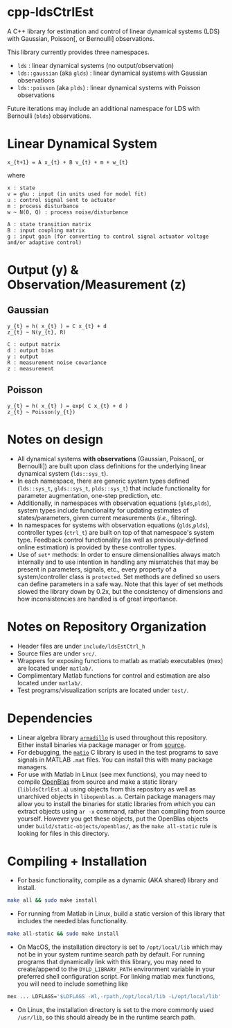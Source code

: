 # cpp-ldsCtrlEst
A C++ library for estimation and control of linear dynamical systems (LDS) with Gaussian, Poisson[, or Bernoulli] observations.

This library currently provides three namespaces.
 - `lds` : linear dynamical systems (no output/observation)
 - `lds::gaussian` (aka `glds`) : linear dynamical systems with Gaussian observations
 - `lds::poisson` (aka `plds`) : linear dynamical systems with Poisson observations

Future iterations may include an additional namespace for LDS with Bernoulli (`blds`) observations.

# Linear Dynamical System
	x_{t+1} = A x_{t} + B v_{t} + m + w_{t}

where

	x : state
	v = g%u : input (in units used for model fit)
	u : control signal sent to actuator
	m : process disturbance
	w ~ N(0, Q) : process noise/disturbance

	A : state transition matrix
	B : input coupling matrix
	g : input gain (for converting to control signal actuator voltage and/or adaptive control)

# Output (y) & Observation/Measurement (z)
## Gaussian
	y_{t} = h( x_{t} ) = C x_{t} + d
	z_{t} ~ N(y_{t}, R)

	C : output matrix
	d : output bias
	y : output
	R : measurement noise covariance
	z : measurement

## Poisson
	y_{t} = h( x_{t} ) = exp( C x_{t} + d )
	z_{t} ~ Poisson(y_{t})

# Notes on design
 - All dynamical systems **with observations** (Gaussian, Poisson[, or Bernoulli]) are built upon class definitions for the underlying linear dynamical system (`lds::sys_t`).
 - In each namespace, there are generic system types defined (`lds::sys_t`, `glds::sys_t`, `plds::sys_t`) that include functionality for parameter augmentation, one-step prediction, etc.
 - Additionally, in namespaces with observation equations (`glds`,`plds`), system types include functionality for updating estimates of states/parameters, given current measurements (*i.e.*, filtering).
 - In namespaces for systems with observation equations (`glds`,`plds`), controller types (`ctrl_t`) are built on top of that namespace's system type. Feedback control functionality (as well as previously-defined online estimation) is provided by these controller types.
 - Use of `set*` methods: In order to ensure dimensionalities always match internally and to use intention in handling any mismatches that may be present in parameters, signals, etc., every property of a system/controller class is `protected`. Set methods are defined so users can define parameters in a safe way. Note that this layer of set methods slowed the library down by 0.2x, but the consistency of dimensions and how inconsistencies are handled is of great importance.

# Notes on Repository Organization
- Header files are under `include/ldsEstCtrl_h`
- Source files are under `src/`.
- Wrappers for exposing functions to matlab as matlab executables (mex) are located under `matlab/`.
- Complimentary Matlab functions for control and estimation are also located under `matlab/`.
- Test programs/visualization scripts are located under `test/`.

# Dependencies
-  Linear algebra library [`armadillo`](http://arma.sourceforge.net/) is used throughout this repository. Either install binaries via package manager or from [source](https://gitlab.com/conradsnicta/armadillo-code).
- For debugging, the [`matio`](https://github.com/tbeu/matio) C library is used in the test programs to save signals in MATLAB `.mat` files. You can install this with many package managers.
-  For use with Matlab in Linux (see mex functions), you may need to compile [OpenBlas](http://www.openblas.net/) from source and make a static library (`libldsCtrlEst.a`) using objects from this repository as well as unarchived objects in `libopenblas.a`. Certain package managers may allow you to install the binaries for static libraries from which you can extract objects using `ar -x` command, rather than compiling from source yourself. However you get these objects, put the OpenBlas objects under `build/static-objects/openblas/`, as the `make all-static` rule is looking for files in this directory.

# Compiling + Installation
- For basic functionality, compile as a dynamic (AKA shared) library and install.
 ```bash
make all && sudo make install
```
- For running from Matlab in Linux, build a static version of this library that includes the needed blas functionality.
```bash
make all-static && sudo make install
```
- On MacOS, the installation directory is set to `/opt/local/lib` which may not be in your system runtime search path by default. For running programs that dynamically link with this library, you may need to create/append to the `DYLD_LIBRARY_PATH` environment variable in your preferred shell configuration script. For linking matlab mex functions, you will need to include something like
```sh
mex ... LDFLAGS='$LDFLAGS -Wl,-rpath,/opt/local/lib -L/opt/local/lib' ... mex_fn_name.cpp
```

- On Linux, the installation directory is set to the more commonly used `/usr/lib`, so this should already be in the runtime search path.
